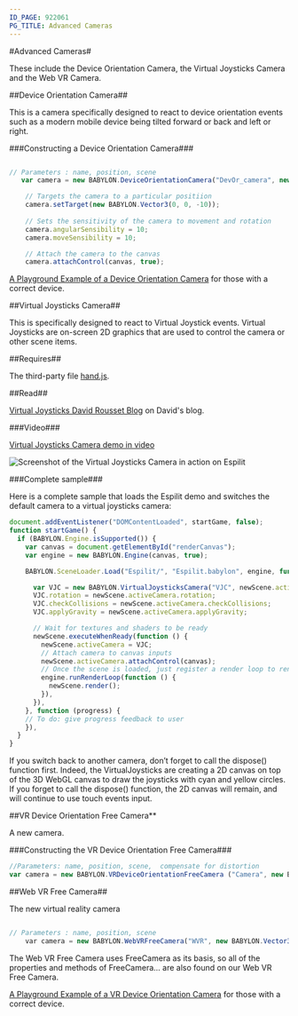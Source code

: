 ```yaml
---
ID_PAGE: 922061
PG_TITLE: Advanced Cameras
---
```

#Advanced Cameras#

These include the Device Orientation Camera, the Virtual Joysticks Camera and the Web VR Camera.

##Device Orientation Camera##

This is a camera specifically designed to react to device orientation events such as a modern mobile device being tilted forward or back and left or right. 

###Constructing a Device Orientation Camera###

```javascript

// Parameters : name, position, scene	
   var camera = new BABYLON.DeviceOrientationCamera("DevOr_camera", new BABYLON.Vector3(0, 0, 0), scene);

    // Targets the camera to a particular positiion
    camera.setTarget(new BABYLON.Vector3(0, 0, -10));
	
	// Sets the sensitivity of the camera to movement and rotation
	camera.angularSensibility = 10;
	camera.moveSensibility = 10;

    // Attach the camera to the canvas
    camera.attachControl(canvas, true);

```
[A Playground Example of a Device Orientation Camera](http://www.babylonjs-playground.com/#12WBC#81) for those with a correct device.


##Virtual Joysticks Camera##

This is specifically designed to react to Virtual Joystick events. 
Virtual Joysticks are on-screen 2D graphics that are used to control the camera or other scene items. 
 
##Requires##

The third-party file [hand.js](http://handjs.codeplex.com/releases/view/119684).

##Read##

[Virtual Joysticks David Rousset Blog](http://blogs.msdn.com/b/davrous/archive/2013/02/22/creating-an-universal-virtual-touch-joystick-working-for-all-touch-models-thanks-to-hand-js.aspx) on David's blog.
 
###Video###

[Virtual Joysticks Camera demo in video](https://www.youtube.com/watch?v=53Piiy71lB0)

![Screenshot of the Virtual Joysticks Camera in action on Espilit](http://david.blob.core.windows.net/babylonjs/VJCBabylon.jpg)
 
###Complete sample###

Here is a complete sample that loads the Espilit demo and switches the default camera to a virtual joysticks camera:

```javascript
document.addEventListener("DOMContentLoaded", startGame, false);
function startGame() {
  if (BABYLON.Engine.isSupported()) {
    var canvas = document.getElementById("renderCanvas");
    var engine = new BABYLON.Engine(canvas, true);

    BABYLON.SceneLoader.Load("Espilit/", "Espilit.babylon", engine, function (newScene) {

      var VJC = new BABYLON.VirtualJoysticksCamera("VJC", newScene.activeCamera.position, newScene);
      VJC.rotation = newScene.activeCamera.rotation;
      VJC.checkCollisions = newScene.activeCamera.checkCollisions;
      VJC.applyGravity = newScene.activeCamera.applyGravity;

      // Wait for textures and shaders to be ready
      newScene.executeWhenReady(function () {
        newScene.activeCamera = VJC;
        // Attach camera to canvas inputs
        newScene.activeCamera.attachControl(canvas);
        // Once the scene is loaded, just register a render loop to render it
        engine.runRenderLoop(function () {
          newScene.render();
        }),
      }),
    }, function (progress) {
    // To do: give progress feedback to user
    }),
  }
}
```

If you switch back to another camera, don’t forget to call the dispose() function first. Indeed, the VirtualJoysticks are creating a 2D canvas on top of the 3D WebGL canvas to draw the joysticks with cyan and yellow circles. If you forget to call the dispose() function, the 2D canvas will remain, and will continue to use touch events input.


##VR Device Orientation Free Camera** 

A new camera.

###Constructing the VR Device Orientation Free Camera###

```javascript
//Parameters: name, position, scene,  compensate for distortion
var camera = new BABYLON.VRDeviceOrientationFreeCamera ("Camera", new BABYLON.Vector3 (-6.7, 1.2, -1.3), scene, 0);
```

##Web VR Free Camera##

The new virtual reality camera

```javascript

// Parameters : name, position, scene
    var camera = new BABYLON.WebVRFreeCamera("WVR", new BABYLON.Vector3(0, 1, -15), scene);
```
The Web VR Free Camera uses FreeCamera as its basis, so all of the properties and methods of FreeCamera... are also found on our Web VR Free Camera.

[A Playground Example of a VR Device Orientation Camera](http://www.babylonjs-playground.com/#12WBC#80) for those with a correct device.



